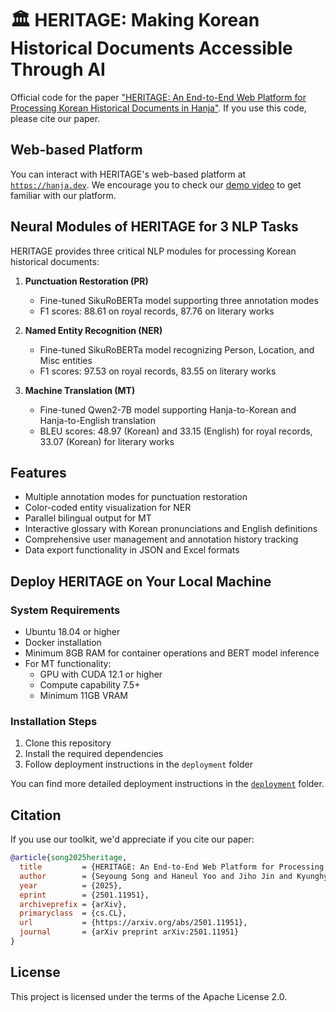 # 🏛️ HERITAGE: Making Korean Historical Documents Accessible Through AI

Official code for the paper ["HERITAGE: An End-to-End Web Platform for Processing Korean Historical Documents in Hanja"](https://arxiv.org/abs/2501.11951). If you use this code, please cite our paper.

## Web-based Platform

You can interact with HERITAGE's web-based platform at [`https://hanja.dev`](https://hanja.dev). We encourage you to check our [demo video](https://hanja.dev/video) to get familiar with our platform.

## Neural Modules of HERITAGE for 3 NLP Tasks

HERITAGE provides three critical NLP modules for processing Korean historical documents:

1. **Punctuation Restoration (PR)**

   - Fine-tuned SikuRoBERTa model supporting three annotation modes
   - F1 scores: 88.61 on royal records, 87.76 on literary works

2. **Named Entity Recognition (NER)**

   - Fine-tuned SikuRoBERTa model recognizing Person, Location, and Misc entities
   - F1 scores: 97.53 on royal records, 83.55 on literary works

3. **Machine Translation (MT)**
   - Fine-tuned Qwen2-7B model supporting Hanja-to-Korean and Hanja-to-English translation
   - BLEU scores: 48.97 (Korean) and 33.15 (English) for royal records, 33.07 (Korean) for literary works

## Features

- Multiple annotation modes for punctuation restoration
- Color-coded entity visualization for NER
- Parallel bilingual output for MT
- Interactive glossary with Korean pronunciations and English definitions
- Comprehensive user management and annotation history tracking
- Data export functionality in JSON and Excel formats

## Deploy HERITAGE on Your Local Machine

### System Requirements

- Ubuntu 18.04 or higher
- Docker installation
- Minimum 8GB RAM for container operations and BERT model inference
- For MT functionality:
  - GPU with CUDA 12.1 or higher
  - Compute capability 7.5+
  - Minimum 11GB VRAM

### Installation Steps

1. Clone this repository
2. Install the required dependencies
3. Follow deployment instructions in the `deployment` folder

You can find more detailed deployment instructions in the [`deployment`](./deployment/README.md) folder.

## Citation

If you use our toolkit, we'd appreciate if you cite our paper:

```bibtex
@article{song2025heritage,
  title         = {HERITAGE: An End-to-End Web Platform for Processing Korean Historical Documents in Hanja},
  author        = {Seyoung Song and Haneul Yoo and Jiho Jin and Kyunghyun Cho and Alice Oh},
  year          = {2025},
  eprint        = {2501.11951},
  archiveprefix = {arXiv},
  primaryclass  = {cs.CL},
  url           = {https://arxiv.org/abs/2501.11951},
  journal       = {arXiv preprint arXiv:2501.11951}
}
```

## License

This project is licensed under the terms of the Apache License 2.0.
